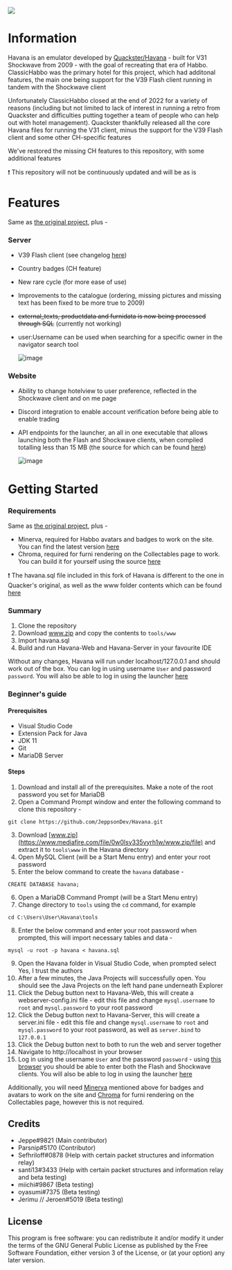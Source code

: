 ![](https://i.imgur.com/alAG9uW.png)

# Information
Havana is an emulator developed by [Quackster/Havana](https://github.com/Quackster/Havana) - built for V31 Shockwave from 2009 - with the goal of recreating that era of Habbo. ClassicHabbo was the primary hotel for this project, which had additonal features, the main one being support for the V39 Flash client running in tandem with the Shockwave client

Unfortunately ClassicHabbo closed at the end of 2022 for a variety of reasons (including but not limited to lack of interest in running a retro from Quackster and difficulties putting together a team of people who can help out with hotel management). Quackster thankfully released all the core Havana files for running the V31 client, minus the support for the V39 Flash client and some other CH-specific features

We've restored the missing CH features to this repository, with some additional features

❗ This repository will not be continuously updated and will be as is

# Features

Same as [the original project](https://github.com/Quackster/Havana), plus -

### Server

- V39 Flash client (see changelog [here](https://devbest.com/threads/dev-r39-havana-emulator-continuation-java.93385/#post-476583))
- Country badges (CH feature)
- New rare cycle (for more ease of use)
- Improvements to the catalogue (ordering, missing pictures and missing text has been fixed to be more true to 2009)
- ~~external_texts, productdata and furnidata is now being processed through SQL~~ (currently not working)
- user:Username can be used when searching for a specific owner in the navigator search tool

	![image](https://user-images.githubusercontent.com/41788480/236339922-82ccd749-6e4f-478d-95c6-d2f549ca2e1f.png)

### Website 

- Ability to change hotelview to user preference, reflected in the Shockwave client and on me page
- Discord integration to enable account verification before being able to enable trading
- API endpoints for the launcher, an all in one executable that allows launching both the Flash and Shockwave clients, when compiled totalling less than 15 MB (the source for which can be found [here](https://github.com/Palsternakka/HabboLauncher))

	![image](https://user-images.githubusercontent.com/41788480/236340297-431661f9-475f-4dc0-96b1-b683878f78da.png)

# Getting Started

### Requirements

Same as [the original project](https://github.com/quackster/Havana#requirements), plus -

- Minerva, required for Habbo avatars and badges to work on the site. You can find the latest version [here](https://github.com/quackster/Minerva#download)
- Chroma, required for furni rendering on the Collectables page to work. You can build it for yourself using the source [here](https://github.com/quackster/Chroma)

❗ The havana.sql file included in this fork of Havana is different to the one in Quacker's original, as well as the www folder contents which can be found [here](https://www.mediafire.com/file/0w0lsy335vyrh1w/www.zip/file)

### Summary

1. Clone the repository
2. Download www.zip and copy the contents to `tools/www`
3. Import havana.sql
4. Build and run Havana-Web and Havana-Server in your favourite IDE

Without any changes, Havana will run under localhost/127.0.0.1 and should work out of the box. You can log in using username `User` and password `password`. You will also be able to log in using the launcher [here](https://github.com/Palsternakka/HabboLauncher)

### Beginner's guide

#### Prerequisites

- Visual Studio Code
- Extension Pack for Java
- JDK 11
- Git
- MariaDB Server

#### Steps

1. Download and install all of the prerequisites. Make a note of the root password you set for MariaDB
2. Open a Command Prompt window and enter the following command to clone this repository -
```
git clone https://github.com/JeppsonDev/Havana.git
```
3. Download [www.zip](https://www.mediafire.com/file/0w0lsy335vyrh1w/www.zip/file) and extract it to `tools\www` in the Havana directory
4. Open MySQL Client (will be a Start Menu entry) and enter your root password
5. Enter the below command to create the `havana` database -
```
CREATE DATABASE havana;
```
6. Open a MariaDB Command Prompt (will be a Start Menu entry)
7. Change directory to `tools` using the `cd` command, for example
```
cd C:\Users\User\Havana\tools
```
8. Enter the below command and enter your root password when prompted, this will import necessary tables and data -
```
mysql -u root -p havana < havana.sql
```
9. Open the Havana folder in Visual Studio Code, when prompted select Yes, I trust the authors
10. After a few minutes, the Java Projects will successfully open. You should see the Java Projects on the left hand pane underneath Explorer
11. Click the Debug button next to Havana-Web, this will create a webserver-config.ini file - edit this file and change `mysql.username` to `root` and `mysql.password` to your root password
12. Click the Debug button next to Havana-Server, this will create a server.ini file - edit this file and change `mysql.username` to `root` and `mysql.password` to your root password, as well as `server.bind` to `127.0.0.1`
13. Click the Debug button next to both to run the web and server together
14. Navigate to http://localhost in your browser
15. Log in using the username `User` and the password `password` - using [this browser](https://forum.ragezone.com/threads/portable-browser-with-flash-shockwave-basilisk.1192727/) you should be able to enter both the Flash and Shockwave clients. You will also be able to log in using the launcher [here](https://github.com/Palsternakka/HabboLauncher)

Additionally, you will need [Minerva](https://github.com/quackster/Minerva#download) mentioned above for badges and avatars to work on the site and [Chroma](https://github.com/quackster/Chroma) for furni rendering on the Collectables page, however this is not required.

## Credits

- Jeppe#9821 (Main contributor)
- Parsnip#5170 (Contributor)
- Sefhriloff#0878 (Help with certain packet structures and information relay)
- santi13#3433 (Help with certain packet structures and information relay and beta testing)
- miichi#9867 (Beta testing)
- oyasumi#7375 (Beta testing)
- Jerimu // Jeroen#5019 (Beta testing)


## License

This program is free software: you can redistribute it and/or modify it under the terms of the GNU General Public License as published by the Free Software Foundation, either version 3 of the License, or (at your option) any later version.

